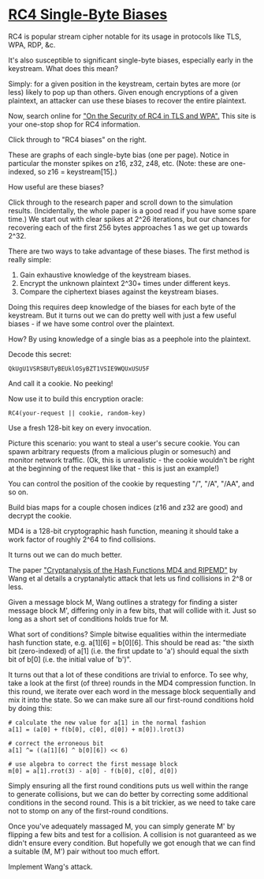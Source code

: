 # [RC4 Single-Byte Biases](http://cryptopals.com/sets/7/challenges/56/)
RC4 is popular stream cipher notable for its usage in protocols like TLS, WPA, RDP, &c.

It's also susceptible to significant single-byte biases, especially early in the keystream. What does this mean?

Simply: for a given position in the keystream, certain bytes are more (or less) likely to pop up than others. Given enough encryptions of a given plaintext, an attacker can use these biases to recover the entire plaintext.

Now, search online for ["On the Security of RC4 in TLS and WPA".](http://lmgtfy.com/?q=On+the+Security+of+RC4+in+TLS+and+WPA) This site is your one-stop shop for RC4 information.

Click through to "RC4 biases" on the right.

These are graphs of each single-byte bias (one per page). Notice in particular the monster spikes on z16, z32, z48, etc. (Note: these are one-indexed, so z16 = keystream[15].)

How useful are these biases?

Click through to the research paper and scroll down to the simulation results. (Incidentally, the whole paper is a good read if you have some spare time.) We start out with clear spikes at 2^26 iterations, but our chances for recovering each of the first 256 bytes approaches 1 as we get up towards 2^32.

There are two ways to take advantage of these biases. The first method is really simple:

1. Gain exhaustive knowledge of the keystream biases.
2. Encrypt the unknown plaintext 2^30+ times under different keys.
3. Compare the ciphertext biases against the keystream biases.

Doing this requires deep knowledge of the biases for each byte of the keystream. But it turns out we can do pretty well with just a few useful biases - if we have some control over the plaintext.

How? By using knowledge of a single bias as a peephole into the plaintext.

Decode this secret:
```
QkUgU1VSRSBUTyBEUklOSyBZT1VSIE9WQUxUSU5F
```
And call it a cookie. No peeking!

Now use it to build this encryption oracle:
```
RC4(your-request || cookie, random-key)
```
Use a fresh 128-bit key on every invocation.

Picture this scenario: you want to steal a user's secure cookie. You can spawn arbitrary requests (from a malicious plugin or somesuch) and monitor network traffic. (Ok, this is unrealistic - the cookie wouldn't be right at the beginning of the request like that - this is just an example!)

You can control the position of the cookie by requesting "/", "/A", "/AA", and so on.

Build bias maps for a couple chosen indices (z16 and z32 are good) and decrypt the cookie.

MD4 is a 128-bit cryptographic hash function, meaning it should take a work factor of roughly 2^64 to find collisions.

It turns out we can do much better.

The paper ["Cryptanalysis of the Hash Functions MD4 and RIPEMD"](https://www.google.com/url?sa=t&rct=j&q=&esrc=s&source=web&cd=1&ved=0CCAQFjAA&url=http%3A%2F%2Fwww.infosec.sdu.edu.cn%2Fuploadfile%2Fpapers%2FCryptanalysis%2520of%2520the%2520Hash%2520Functions%2520MD4%2520and%2520RIPEMD.pdf&ei=kb8IVPGQNajksATw1YLoCA&usg=AFQjCNHSIOZ1uUKTO3N5Hi33D3ZeoOyTUg&sig2=-C-5Woy1HJtk7KJJwLLp-A&bvm=bv.74649129,d.cWc) by Wang et al details a cryptanalytic attack that lets us find collisions in 2^8 or less.

Given a message block M, Wang outlines a strategy for finding a sister message block M', differing only in a few bits, that will collide with it. Just so long as a short set of conditions holds true for M.

What sort of conditions? Simple bitwise equalities within the intermediate hash function state, e.g. a[1][6] = b[0][6]. This should be read as: "the sixth bit (zero-indexed) of a[1] (i.e. the first update to 'a') should equal the sixth bit of b[0] (i.e. the initial value of 'b')".

It turns out that a lot of these conditions are trivial to enforce. To see why, take a look at the first (of three) rounds in the MD4 compression function. In this round, we iterate over each word in the message block sequentially and mix it into the state. So we can make sure all our first-round conditions hold by doing this:
```
# calculate the new value for a[1] in the normal fashion
a[1] = (a[0] + f(b[0], c[0], d[0]) + m[0]).lrot(3)

# correct the erroneous bit
a[1] ^= ((a[1][6] ^ b[0][6]) << 6)

# use algebra to correct the first message block
m[0] = a[1].rrot(3) - a[0] - f(b[0], c[0], d[0])
```
Simply ensuring all the first round conditions puts us well within the range to generate collisions, but we can do better by correcting some additional conditions in the second round. This is a bit trickier, as we need to take care not to stomp on any of the first-round conditions.

Once you've adequately massaged M, you can simply generate M' by flipping a few bits and test for a collision. A collision is not guaranteed as we didn't ensure every condition. But hopefully we got enough that we can find a suitable (M, M') pair without too much effort.

Implement Wang's attack.